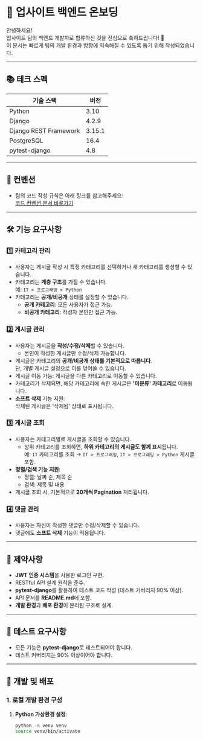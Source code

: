 # 🏢 **업사이트 백엔드 온보딩**

안녕하세요!  
업사이트 팀의 백엔드 개발자로 합류하신 것을 진심으로 축하드립니다! 🎉  
이 문서는 빠르게 팀의 개발 환경과 방향에 익숙해질 수 있도록 돕기 위해 작성되었습니다.

---

## 📚 **테크 스펙**

| **기술 스택**         | **버전** |
|-----------------------|----------|
| Python               | 3.10     |
| Django               | 4.2.9    |
| Django REST Framework | 3.15.1   |
| PostgreSQL           | 16.4     |
| pytest-django        | 4.8      |

---

## 📏 **컨벤션**

- 팀의 코드 작성 규칙은 아래 링크를 참고해주세요:  
  [코드 컨벤션 문서 바로가기](https://www.notion.so/9dfc3389347c4e608f9622799a0197e3)

---

## 🛠 **기능 요구사항**

### 1️⃣ **카테고리 관리**
- 사용자는 게시글 작성 시 특정 카테고리를 선택하거나 새 카테고리를 생성할 수 있습니다.
- 카테고리는 **계층 구조**를 가질 수 있습니다.  
  예: `IT > 프로그래밍 > Python`
- 카테고리는 **공개/비공개** 상태를 설정할 수 있습니다.
  - **공개 카테고리**: 모든 사용자가 접근 가능.  
  - **비공개 카테고리**: 작성자 본인만 접근 가능.  

### 2️⃣ **게시글 관리**
- 사용자는 게시글을 **작성/수정/삭제**할 수 있습니다.
  - 본인이 작성한 게시글만 수정/삭제 가능합니다.
- 게시글은 카테고리의 **공개/비공개 상태를 기본적으로 따릅니다**.  
  단, 개별 게시글 설정으로 이를 덮어쓸 수 있습니다.
- 게시글 이동 가능: 게시글을 다른 카테고리로 이동할 수 있습니다.
- 카테고리가 삭제되면, 해당 카테고리에 속한 게시글은 **'미분류' 카테고리**로 이동됩니다.
- **소프트 삭제** 기능 지원:  
  삭제된 게시글은 '삭제됨' 상태로 표시됩니다.

### 3️⃣ **게시글 조회**
- 사용자는 카테고리별로 게시글을 조회할 수 있습니다.
  - 상위 카테고리를 조회하면, **하위 카테고리의 게시글도 함께 표시**됩니다.  
    예: `IT` 카테고리를 조회 → `IT > 프로그래밍`, `IT > 프로그래밍 > Python` 게시글 포함.
- **정렬/검색 기능 지원**:
  - 정렬: 날짜 순, 제목 순
  - 검색: 제목 및 내용
- 게시글 조회 시, 기본적으로 **20개씩 Pagination** 처리됩니다.

### 4️⃣ **댓글 관리**
- 사용자는 자신이 작성한 댓글만 수정/삭제할 수 있습니다.
- 댓글에도 **소프트 삭제** 기능이 적용됩니다.

---

## 📜 **제약사항**
- **JWT 인증 시스템**을 사용한 로그인 구현.
- RESTful API 설계 원칙을 준수.
- **pytest-django**를 활용하여 테스트 코드 작성 (테스트 커버리지 90% 이상).
- API 문서를 **README.md**에 포함.
- **개발 환경**과 **배포 환경**이 분리된 구조로 설계.

---

## 🧪 **테스트 요구사항**
- 모든 기능은 **pytest-django**로 테스트되어야 합니다.
- 테스트 커버리지는 90% 이상이어야 합니다.

---

## 🚀 **개발 및 배포**

### **1. 로컬 개발 환경 구성**
1. **Python 가상환경 설정**:
   ```bash
   python -m venv venv
   source venv/bin/activate

